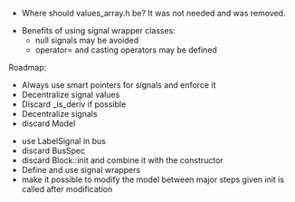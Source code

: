 
* Where should values_array.h be? It was not needed and was removed.
- Benefits of using signal wrapper classes:
  - null signals may be avoided
  - operator= and casting operators may be defined

Roadmap:
* Always use smart pointers for signals and enforce it
* Decentralize signal values
* Discard _is_deriv if possible
* Decentralize signals
* discard Model
- use LabelSignal in bus
- discard BusSpec
- discard Block::init and combine it with the constructor
- Define and use signal wrappers
- make it possible to modify the model between major steps given init is called after modification
